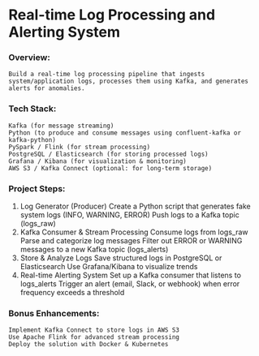 # Real-time Log Processing and Alerting System

### Overview:

    Build a real-time log processing pipeline that ingests system/application logs, processes them using Kafka, and generates alerts for anomalies.

### Tech Stack:

    Kafka (for message streaming)
    Python (to produce and consume messages using confluent-kafka or kafka-python)
    PySpark / Flink (for stream processing)
    PostgreSQL / Elasticsearch (for storing processed logs)
    Grafana / Kibana (for visualization & monitoring)
    AWS S3 / Kafka Connect (optional: for long-term storage)

### Project Steps:

1. Log Generator (Producer)
    Create a Python script that generates fake system logs (INFO, WARNING, ERROR)
    Push logs to a Kafka topic (logs_raw)
2. Kafka Consumer & Stream Processing
    Consume logs from logs_raw
    Parse and categorize log messages
    Filter out ERROR or WARNING messages to a new Kafka topic (logs_alerts)
3. Store & Analyze Logs
    Save structured logs in PostgreSQL or Elasticsearch
    Use Grafana/Kibana to visualize trends
4. Real-time Alerting System
    Set up a Kafka consumer that listens to logs_alerts
    Trigger an alert (email, Slack, or webhook) when error frequency exceeds a threshold
### Bonus Enhancements:
    Implement Kafka Connect to store logs in AWS S3
    Use Apache Flink for advanced stream processing
    Deploy the solution with Docker & Kubernetes




